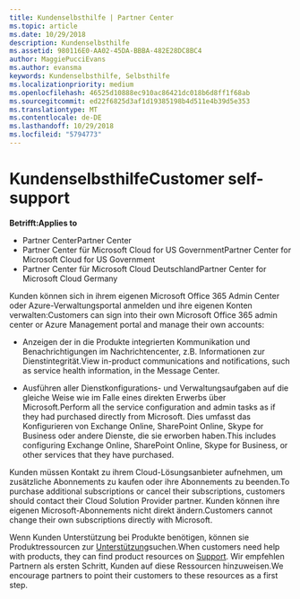 ```yaml
---
title: Kundenselbsthilfe | Partner Center
ms.topic: article
ms.date: 10/29/2018
description: Kundenselbsthilfe
ms.assetid: 980116E0-AA02-45DA-BBBA-482E28DC8BC4
author: MaggiePucciEvans
ms.author: evansma
keywords: Kundenselbsthilfe, Selbsthilfe
ms.localizationpriority: medium
ms.openlocfilehash: 46525d10888ec910ac86421dc018b6d8ff1f68ab
ms.sourcegitcommit: ed22f6825d3af1d19385198b4d511e4b39d5e353
ms.translationtype: MT
ms.contentlocale: de-DE
ms.lasthandoff: 10/29/2018
ms.locfileid: "5794773"
---
```

# <a name="customer-self-support"></a><span data-ttu-id="d0b42-104">Kundenselbsthilfe</span><span class="sxs-lookup"><span data-stu-id="d0b42-104">Customer self-support</span></span>

**<span data-ttu-id="d0b42-105">Betrifft:</span><span class="sxs-lookup"><span data-stu-id="d0b42-105">Applies to</span></span>**

-  <span data-ttu-id="d0b42-106">Partner Center</span><span class="sxs-lookup"><span data-stu-id="d0b42-106">Partner Center</span></span>
-  <span data-ttu-id="d0b42-107">Partner Center für Microsoft Cloud for US Government</span><span class="sxs-lookup"><span data-stu-id="d0b42-107">Partner Center for Microsoft Cloud for US Government</span></span>
-  <span data-ttu-id="d0b42-108">Partner Center für Microsoft Cloud Deutschland</span><span class="sxs-lookup"><span data-stu-id="d0b42-108">Partner Center for Microsoft Cloud Germany</span></span>

<span data-ttu-id="d0b42-109">Kunden können sich in ihrem eigenen Microsoft Office 365 Admin Center oder Azure-Verwaltungsportal anmelden und ihre eigenen Konten verwalten:</span><span class="sxs-lookup"><span data-stu-id="d0b42-109">Customers can sign into their own Microsoft Office 365 admin center or Azure Management portal and manage their own accounts:</span></span>

-   <span data-ttu-id="d0b42-110">Anzeigen der in die Produkte integrierten Kommunikation und Benachrichtigungen im Nachrichtencenter, z.B. Informationen zur Dienstintegrität.</span><span class="sxs-lookup"><span data-stu-id="d0b42-110">View in-product communications and notifications, such as service health information, in the Message Center.</span></span>

-   <span data-ttu-id="d0b42-111">Ausführen aller Dienstkonfigurations- und Verwaltungsaufgaben auf die gleiche Weise wie im Falle eines direkten Erwerbs über Microsoft.</span><span class="sxs-lookup"><span data-stu-id="d0b42-111">Perform all the service configuration and admin tasks as if they had purchased directly from Microsoft.</span></span> <span data-ttu-id="d0b42-112">Dies umfasst das Konfigurieren von Exchange Online, SharePoint Online, Skype for Business oder andere Dienste, die sie erworben haben.</span><span class="sxs-lookup"><span data-stu-id="d0b42-112">This includes configuring Exchange Online, SharePoint Online, Skype for Business, or other services that they have purchased.</span></span>

<span data-ttu-id="d0b42-113">Kunden müssen Kontakt zu ihrem Cloud-Lösungsanbieter aufnehmen, um zusätzliche Abonnements zu kaufen oder ihre Abonnements zu beenden.</span><span class="sxs-lookup"><span data-stu-id="d0b42-113">To purchase additional subscriptions or cancel their subscriptions, customers should contact their Cloud Solution Provider partner.</span></span> <span data-ttu-id="d0b42-114">Kunden können ihre eigenen Microsoft-Abonnements nicht direkt ändern.</span><span class="sxs-lookup"><span data-stu-id="d0b42-114">Customers cannot change their own subscriptions directly with Microsoft.</span></span>

<span data-ttu-id="d0b42-115">Wenn Kunden Unterstützung bei Produkte benötigen, können sie Produktressourcen zur [Unterstützung](https://partnercenter.microsoft.com/partner/support)suchen.</span><span class="sxs-lookup"><span data-stu-id="d0b42-115">When customers need help with products, they can find product resources on [Support](https://partnercenter.microsoft.com/partner/support).</span></span> <span data-ttu-id="d0b42-116">Wir empfehlen Partnern als ersten Schritt, Kunden auf diese Ressourcen hinzuweisen.</span><span class="sxs-lookup"><span data-stu-id="d0b42-116">We encourage partners to point their customers to these resources as a first step.</span></span>

 

 



